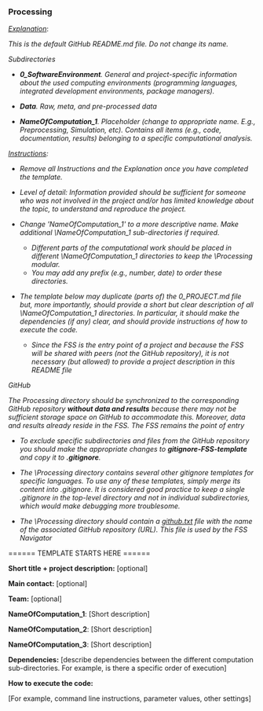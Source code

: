 ### Processing



<u>*Explanation*</u>:

*This is the default GitHub README.md file. Do not change its name.*



*Subdirectories*

* ***0_SoftwareEnvironment**.  General and project-specific information about the used computing environments (programming languages, integrated development environments, package managers).*

* ***Data**. Raw, meta, and pre-processed data*

* ***NameOfComputation_1**.  Placeholder (change to appropriate name. E.g., Preprocessing, Simulation, etc). Contains all items (e.g., code, documentation, results) belonging to a specific computational analysis.*

  

*<u>Instructions</u>:* 

* *Remove all Instructions and the Explanation once you have completed the template.*

* *Level of detail: Information provided should be sufficient for someone who was not involved in the project and/or has limited knowledge about the topic,  to understand and reproduce the project.* 

  

* *Change 'NameOfComputation_1' to a more descriptive name. Make additional \NameOfComputation_1 sub-directories if required.*
  
  * *Different parts of the computational work should be placed in different \NameOfComputation_1 directories to keep the \Processing modular.* 
  * *You may add any prefix (e.g., number, date) to order these directories.*



* *The template below may duplicate (parts of) the 0_PROJECT.md file but, more importantly, should provide a short but clear description of all \NameOfComputation_1 directories. In particular, it should make the dependencies (if any) clear, and should provide instructions of how to execute the code.* 
  * *Since the FSS is the entry point of a project and because the FSS will be shared with peers (not the GitHub repository), it is not necessary (but allowed) to provide a project description in this README file*



*GitHub*

*The Processing directory should be synchronized to the corresponding GitHub repository **without data and results** because there may not be sufficient storage space on GitHub to accommodate this.  Moreover, data and results already reside in the FSS. The FSS remains the point of entry*

* *To exclude specific subdirectories and files from the GitHub repository you should make the appropriate changes to **gitignore-FSS-template** and copy it to **.gitignore**.* 
* *The \Processing directory contains several other gitignore templates for specific languages. To use any of these templates, simply merge its content into .gitignore.  It is considered good practice to keep a single .gitignore in the top-level directory and not in individual subdirectories, which would make debugging more troublesome.*

* *The \Processing directory should contain a <u>github.txt</u> file with the name of  the associated GitHub repository (URL). This file is used by the FSS Navigator*



====== TEMPLATE STARTS HERE ======

**Short title + project description:** [optional]

**Main contact:** [optional]

**Team:** [optional]



**NameOfComputation_1**:  [Short description]

**NameOfComputation_2**:  [Short description]

**NameOfComputation_3**:  [Short description]



**Dependencies:** [describe dependencies between the different computation sub-directories. For example, is there a specific order of execution]



**How to execute the code:**

[For example, command line instructions, parameter values, other settings]
